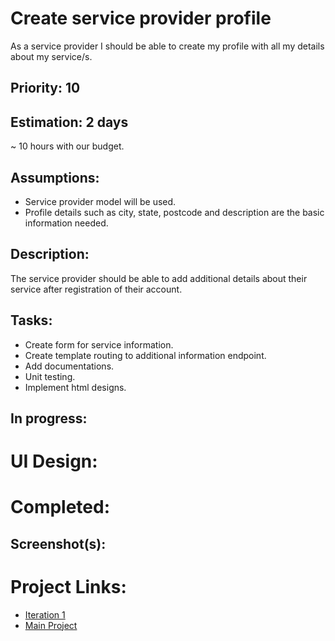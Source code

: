 # Create service provider profile
As a service provider I should be able to create my profile with all my details about my service/s.

## Priority: 10

## Estimation: 2 days
~ 10 hours with our budget.

## Assumptions:
- Service provider model will be used.
- Profile details such as city, state, postcode and description are the basic information needed.

## Description:
The service provider should be able to add additional details about their service after registration of their account.

## Tasks:
- Create form for service information.
- Create template routing to additional information endpoint.
- Add documentations.
- Unit testing.
- Implement html designs.

## In progress:


# UI Design:


# Completed:


## Screenshot(s):


# Project Links:
- [Iteration 1](../iteration_1.md)
- [Main Project](../../README.md)
